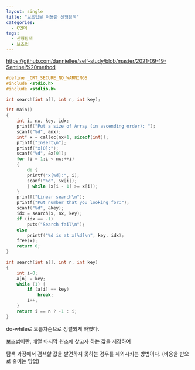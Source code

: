 ```yaml
---
layout: single
title: "보초법을 이용한 선형탐색"
categories:
  - C언어
tags:
  - 선형탐색
  - 보초법
---
```

<https://github.com/danniellee/self-study/blob/master/2021-09-19-Sentinel%20method>  
```c
#define _CRT_SECURE_NO_WARNINGS
#include <stdio.h>
#include <stdlib.h>

int search(int a[], int n, int key);

int main()
{
	int i, nx, key, idx;
	printf("Put a size of Array (in ascending order): ");
	scanf("%d", &nx);
	int* x = calloc(nx+1, sizeof(int));
	printf("Insert\n");
	printf("x[0]:");
	scanf("%d", &x[0]);
	for (i = 1;i < nx;++i)
	{
		do {
		printf("x[%d]:", i);
		scanf("%d", &x[i]);
		} while (x[i - 1] >= x[i]);
	}
	printf("Linear search\n");
	printf("Put number that you looking for:");
	scanf("%d", &key);
	idx = search(x, nx, key);
	if (idx == -1)
		puts("Search fail\n");
	else
		printf("%d is at x[%d]\n", key, idx);
	free(x);
	return 0;
}

int search(int a[], int n, int key)
{
	int i=0;
	a[n] = key;
	while (1) {
		if (a[i] == key)
			break;
		i++;
	}
	return i == n ? -1 : i;
}
```
do-while로 오름차순으로 정렬되게 하였다.

보초법이란, 배열 마지막 원소에 찾고자 하는 값을 저장하여

탐색 과정에서 검색할 값을 발견하지 못하는 경우를 제외시키는 방법이다. (비용을 반으로 줄이는 방법)
